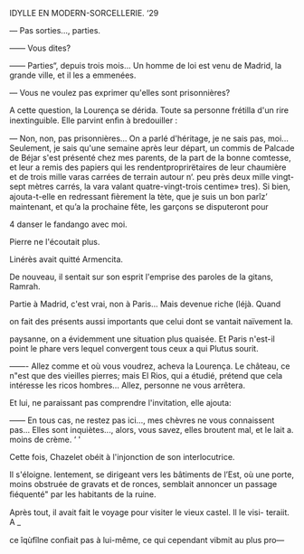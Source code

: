  

IDYLLE EN MODERN-SORCELLERIE. ‘29

— Pas sorties..., parties.

—— Vous dites?

—— Parties“, depuis trois mois... Un homme de loi est venu de Madrid,
la grande ville, et il les a emmenées.

— Vous ne voulez pas exprimer qu'elles sont prisonnières?

A cette question, la Lourença se dérida. Toute sa personne frétilla d'un
rire inextinguible. Elle parvint enﬁn à bredouiller :

— Non, non, pas prisonnières... On a parlé d'héritage, je ne sais pas,
moi... Seulement, je sais qu'une semaine après leur départ, un commis de
Palcade de Béjar s'est présenté chez mes parents, de la part de la bonne
comtesse, et leur a remis des papiers qui les rendentproprirëtaires de leur
chaumière et de trois mille varas carrées de terrain autour n‘. peu près deux
mille vingt-sept mètres carrés, la vara valant quatre-vingt-trois centime»
tres). Si bien, ajouta-t-elle en redressant ﬁèrement la tète, que je suis un bon
parîz’ maintenant, et qu’a la prochaine fête, les garçons se disputeront pour

4 danser le fandango avec moi.

Pierre ne l'écoutait plus.

Linérès avait quitté Armencita.

De nouveau, il sentait sur son esprit l'emprise des paroles de la gitans,
Ramrah.

Partie à Madrid, c'est vrai, non à Paris... Mais devenue riche (léjà. Quand

on fait des présents aussi importants que celui dont se vantait naïvement la.

 

paysanne, on a évidemment une situation plus quaisée. Et Paris n'est-il
point le phare vers lequel convergent tous ceux a qui Plutus sourit.

 ——- Allez comme et où vous voudrez, acheva la Lourença. Le château, ce
n"est que des vieilles pierres; mais El Rios, qui a étudié, prétend que cela
intéresse les ricos hombres... Allez, personne ne vous arrêtera.

Et lui, ne paraissant pas comprendre l'invitation, elle ajouta:

—— En tous cas, ne restez pas ici..., mes chèvres ne vous connaissent pas...
Elles sont inquiètes..., alors, vous savez, elles broutent mal, et le lait a.
moins de crème. ‘ '

Cette fois, Chazelet obéit à l'injonction de son interlocutrice.

Il s'éloigne. lentement, se dirigeant vers les bâtiments de l’Est, où une
porte, moins obstruée de gravats et de ronces, semblait annoncer un passage
ﬁéquenté" par les habitants de la ruine.

Après tout, il avait fait le voyage pour visiter le vieux castel. ll le visi-
teraiit. A _

ce îqùfîlne conﬁait pas à lui-même, ce qui cependant vibmit au plus pro—

 

